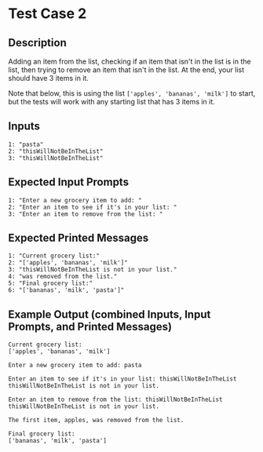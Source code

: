 # Test Case 2

## Description
Adding an item from the list, checking if an item that isn't in the list is in the list, then trying to remove an item that isn't in the list. At the end, your list should have 3 items in it.

Note that below, this is using the list `['apples', 'bananas', 'milk']` to start, but the tests will work with any starting list that has 3 items in it.

## Inputs
```
1: "pasta"
2: "thisWillNotBeInTheList"
3: "thisWillNotBeInTheList"
```

## Expected Input Prompts
```
1: "Enter a new grocery item to add: "
2: "Enter an item to see if it's in your list: "
3: "Enter an item to remove from the list: "
```

## Expected Printed Messages
```
1: "Current grocery list:"
2: "['apples', 'bananas', 'milk']"
3: "thisWillNotBeInTheList is not in your list."
4: "was removed from the list."
5: "Final grocery list:"
6: "['bananas', 'milk', 'pasta']"
```

## Example Output **(combined Inputs, Input Prompts, and Printed Messages)**
```
Current grocery list:
['apples', 'bananas', 'milk']

Enter a new grocery item to add: pasta

Enter an item to see if it's in your list: thisWillNotBeInTheList
thisWillNotBeInTheList is not in your list.

Enter an item to remove from the list: thisWillNotBeInTheList
thisWillNotBeInTheList is not in your list.

The first item, apples, was removed from the list.

Final grocery list:
['bananas', 'milk', 'pasta']
```
